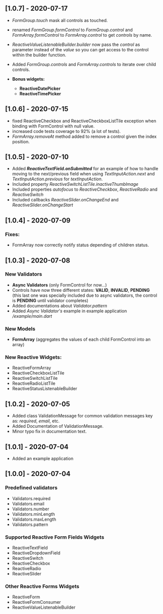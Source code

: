 ## [1.0.7] - 2020-07-17

- *FormGroup.touch* mask all controls as touched.
- renamed *FormGroup.formControl* to *FormGroup.control* 
  and *FormArray.formControl* to *FormArray.control* to get *controls* by name.
- *ReactiveValueListenableBuilder.builder* now pass the *control* as parameter instead of the 
  *value* so you can get access to the control within the builder function.
- Added *FormGroup.controls* and *FormArray.controls* to iterate over child controls.

- **Bonus widgets:**
  - **ReactiveDatePicker**
  - **ReactiveTimePicker**

## [1.0.6] - 2020-07-15

- fixed ReactiveCheckbox and ReactiveCheckboxListTile exception when binding with FormControl with null value.
- increased code tests coverage to 92% (a lot of tests).
- *FormArray.removeAt* method added to remove a control given the index position.

## [1.0.5] - 2020-07-10

- Added ***ReactiveTextField.onSubmitted*** for an example of how to handle moving to
  the next/previous field when using *TextInputAction.next* and *TextInputAction.previous* 
  for *textInputAction*.
- Included property *ReactiveSwitchListTile.inactiveThumbImage*
- Included properties *autofocus* to *ReactiveCheckbox*, *ReactiveRadio* and *ReactiveSwitch* 
- Included callbacks *ReactiveSlider.onChangeEnd* and *ReactiveSlider.onChangeStart*

## [1.0.4] - 2020-07-09

### Fixes:
- FormArray now correctly notify status depending of children status.

## [1.0.3] - 2020-07-08

### New Validators
- **Async Validators** (only FormControl for now...)
- Controls have now three different states: **VALID**, **INVALID**, **PENDING** 
  (this last one was specially included due to async validators, the control is **PENDING** 
  until validator completes)
- Added documentations about *Validator.pattern*
- Added *Async Validator's* example in example application */example/main.dart* 

### New Models
- **FormArray** (aggregates the values of each child FormControl into an array)

### New Reactive Widgets:
- ReactiveFormArray
- ReactiveCheckboxListTile
- ReactiveSwitchListTile
- ReactiveRadioListTile
- ReactiveStatusListenableBuilder

## [1.0.2] - 2020-07-05

- Added class ValidationMessage for common validation messages key as: *required*, *email*, etc.
- Added Documentation of ValidationMessage.
- Minor typo fix in documentation text.

## [1.0.1] - 2020-07-04

- Added an example application

## [1.0.0] - 2020-07-04

### Predefined validators
- Validators.required
- Validators.email
- Validators.number
- Validators.minLength
- Validators.maxLength
- Validators.pattern

### Supported Reactive Form Fields Widgets

- ReactiveTextField
- ReactiveDropdownField
- ReactiveSwitch
- ReactiveCheckbox
- ReactiveRadio
- ReactiveSlider

### Other Reactive Forms Widgets

- ReactiveForm
- ReactiveFormConsumer
- ReactiveValueListenableBuilder